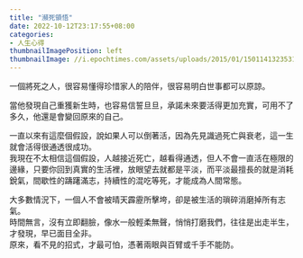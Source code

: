 ```yaml
---
title: "瀕死領悟"
date: 2022-10-12T23:17:55+08:00
categories:
- 人生心得
thumbnailImagePosition: left
thumbnailImage: //i.epochtimes.com/assets/uploads/2015/01/1501141323531117-450x378.jpg
---
```


一個將死之人，很容易懂得珍惜家人的陪伴，很容易明白世事都可以原諒。
<!--more-->
當他發現自己重獲新生時，也容易信誓旦旦，承諾未來要活得更加充實，可用不了多久，他還是會變回原來的自己。

一直以來有這麼個假設，說如果人可以倒著活，因為先見識過死亡與衰老，這一生就會活得很通透很成功。  
我現在不太相信這個假設，人越接近死亡，越看得通透，但人不會一直活在極限的邊緣，只要你回到真實的生活裡，放眼望去就都是平淡，而平淡最擅長的就是消耗銳氣，間歇性的躊躇滿志，持續性的混吃等死，才能成為人間常態。

大多數情況下，一個人不會被晴天霹靂所擊垮，卻是被生活的瑣碎消磨掉所有志氣。  
時間無言，沒有立即翻臉，像水一般輕柔無聲，悄悄打磨我們，往往是出走半生，才發現，早已面目全非。  
原來，看不見的招式，才最可怕，憑著兩眼與百臂或千手不能防。
